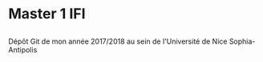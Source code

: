 # Master 1 IFI

## 

Dépôt Git de mon année 2017/2018 au sein de l'Université de Nice Sophia-Antipolis
